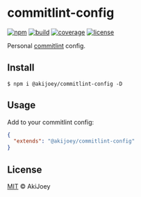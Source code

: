 # commitlint-config

[![npm][npm-image]][npm-url]
[![build][build-image]][build-url]
[![coverage][coverage-image]][coverage-url]
[![license][license-image]][license-url]

Personal [commitlint](https://github.com/conventional-changelog/commitlint) config.

## Install

`$ npm i @akijoey/commitlint-config -D`

## Usage

Add to your commitlint config:

```json
{
  "extends": "@akijoey/commitlint-config"
}
```

## License

[MIT][license-url] © AkiJoey

[npm-image]: https://img.shields.io/npm/v/@akijoey/commitlint-config
[npm-url]: https://www.npmjs.com/package/@akijoey/commitlint-config

[build-image]: https://img.shields.io/github/workflow/status/akijoey/commitlint-config/Build
[build-url]: https://github.com/akijoey/commitlint-config/actions/workflows/build.yml

[coverage-image]: https://img.shields.io/codecov/c/gh/akijoey/commitlint-config
[coverage-url]: https://codecov.io/gh/akijoey/commitlint-config

[license-image]: https://img.shields.io/github/license/akijoey/commitlint-config
[license-url]: https://github.com/akijoey/commitlint-config/blob/master/LICENSE
